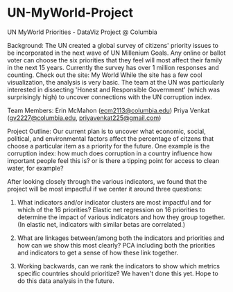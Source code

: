 UN-MyWorld-Project
==================

UN MyWorld Priorities - DataViz Project @ Columbia

Background: The UN created a global survey of citizens' priority issues to be incorporated in the next wave of UN Millenium Goals. Any online or ballot voter can choose the six priorities that they feel will most affect their family in the next 15 years. Currently the survey has over 1 million responses and counting. Check out the site: My World While the site has a few cool visualization, the analysis is very basic. The team at the UN was particularly interested in dissecting 'Honest and Responsible Government' (which was surprisingly high) to uncover connections with the UN corruption index.

Team Members: Erin McMahon (ecm2113@columbia.edu) Priya Venkat (gv2227@columbia.edu, priyavenkat225@gmail.com)

Project Outline: Our current plan is to uncover what economic, social, political, and environmental factors affect the percentage of citzens that choose a particular item as a priority for the future. One example is the corruption index: how much does corruption in a country influence how important people feel this is? or is there a tipping point for access to clean water, for example?

After looking closely through the various indicators, we found that the project will be most impactful if we center it around three questions:

1) What indicators and/or indicator clusters are most impactful and for which of the 16 priorities?
	Elastic net regression on 16 priorities to determine the impact of various indicators and how they group together. (In elastic net, indicators with similar betas are correlated.)

2) What are linkages between/among both the indicators and priorities and how can we show this most clearly?
	PCA including both the priorities and indicators to get a sense of how these link together.

3) Working backwards, can we rank the indicators to show which metrics specific countries should prioritize?
	We haven't done this yet. Hope to do this data analysis in the future.
